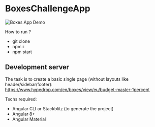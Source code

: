 # BoxesChallengeApp

![Boxes App Demo](https://i.giphy.com/media/Jsc5yBH3OnznAGzRpm/giphy.webp)

How to run ?

- git clone
- npm i
- npm start

## Development server

The task is to create a basic single page (without layouts like header/sidebar/footer): https://www.hypedrop.com/en/boxes/view/eu/budget-master-1percent

Techs required: 
- Angular CLI or Stackblitz (to generate the project)
- Angular 8+
- Angular Material
